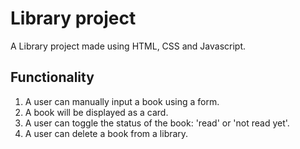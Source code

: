 # Library project

A Library project made using HTML, CSS and Javascript. 

## Functionality

1. A user can manually input a book using a form.
2. A book will be displayed as a card.
3. A user can toggle the status of the book: 'read' or 'not read yet'.
4. A user can delete a book from a library.

